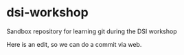 # dsi-workshop
Sandbox repository for learning git during the DSI workshop

Here is an edit, so we can do a commit via web.
